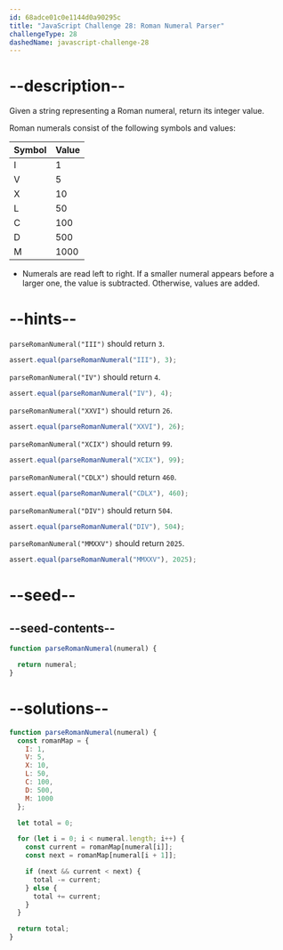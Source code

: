 ```yaml
---
id: 68adce01c0e1144d0a90295c
title: "JavaScript Challenge 28: Roman Numeral Parser"
challengeType: 28
dashedName: javascript-challenge-28
---
```


# --description--

Given a string representing a Roman numeral, return its integer value.

Roman numerals consist of the following symbols and values:

| Symbol | Value |
|--------|-------|
| I      | 1     |
| V      | 5     |
| X      | 10    |
| L      | 50    |
| C      | 100   |
| D      | 500   |
| M      | 1000  |

- Numerals are read left to right. If a smaller numeral appears before a larger one, the value is subtracted. Otherwise, values are added.

# --hints--

`parseRomanNumeral("III")` should return `3`.

```js
assert.equal(parseRomanNumeral("III"), 3);
```

`parseRomanNumeral("IV")` should return `4`.

```js
assert.equal(parseRomanNumeral("IV"), 4);
```

`parseRomanNumeral("XXVI")` should return `26`.

```js
assert.equal(parseRomanNumeral("XXVI"), 26);
```

`parseRomanNumeral("XCIX")` should return `99`.

```js
assert.equal(parseRomanNumeral("XCIX"), 99);
```

`parseRomanNumeral("CDLX")` should return `460`.

```js
assert.equal(parseRomanNumeral("CDLX"), 460);
```

`parseRomanNumeral("DIV")` should return `504`.

```js
assert.equal(parseRomanNumeral("DIV"), 504);
```

`parseRomanNumeral("MMXXV")` should return `2025`.

```js
assert.equal(parseRomanNumeral("MMXXV"), 2025);
```

# --seed--

## --seed-contents--

```js
function parseRomanNumeral(numeral) {

  return numeral;
}
```

# --solutions--

```js
function parseRomanNumeral(numeral) {
  const romanMap = {
    I: 1,
    V: 5,
    X: 10,
    L: 50,
    C: 100,
    D: 500,
    M: 1000
  };

  let total = 0;

  for (let i = 0; i < numeral.length; i++) {
    const current = romanMap[numeral[i]];
    const next = romanMap[numeral[i + 1]];

    if (next && current < next) {
      total -= current;
    } else {
      total += current;
    }
  }

  return total;
}
```
